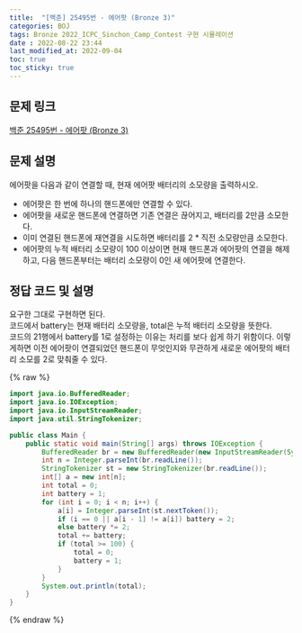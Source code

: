```yaml
---
title:  "[백준] 25495번 - 에어팟 (Bronze 3)"
categories: BOJ
tags: Bronze 2022_ICPC_Sinchon_Camp_Contest 구현 시뮬레이션
date : 2022-08-22 23:44
last_modified_at: 2022-09-04
toc: true
toc_sticky: true
---
```


## 문제 링크

[백준 25495번 - 에어팟 (Bronze 3)](https://www.acmicpc.net/problem/25495)

## 문제 설명

에어팟을 다음과 같이 연결할 때, 현재 에어팟 배터리의 소모량을 출력하시오.

- 에어팟은 한 번에 하나의 핸드폰에만 연결할 수 있다.
- 에어팟을 새로운 핸드폰에 연결하면 기존 연결은 끊어지고, 배터리를 2만큼 소모한다.
- 이미 연결된 핸드폰에 재연결을 시도하면 배터리를 2 * 직전 소모량만큼 소모한다.
- 에어팟의 누적 배터리 소모량이 100 이상이면 현재 핸드폰과 에어팟의 연결을 해제하고, 다음 핸드폰부터는 배터리 소모량이 0인 새 에어팟에 연결한다.

## 정답 코드 및 설명

요구한 그대로 구현하면 된다.  
코드에서 battery는 현재 배터리 소모량을, total은 누적 배터리 소모량을 뜻한다.  
코드의 21행에서 battery를 1로 설정하는 이유는 처리를 보다 쉽게 하기 위함이다. 이렇게하면 이전 에어팟이 연결되었던 핸드폰이 무엇인지와 무관하게 새로운 에어팟의 배터리 소모를 2로 맞춰줄 수 있다.

{% raw %}

```java
import java.io.BufferedReader;
import java.io.IOException;
import java.io.InputStreamReader;
import java.util.StringTokenizer;

public class Main {
    public static void main(String[] args) throws IOException {
        BufferedReader br = new BufferedReader(new InputStreamReader(System.in));
        int n = Integer.parseInt(br.readLine());
        StringTokenizer st = new StringTokenizer(br.readLine());
        int[] a = new int[n];
        int total = 0;
        int battery = 1;
        for (int i = 0; i < n; i++) {
            a[i] = Integer.parseInt(st.nextToken());
            if (i == 0 || a[i - 1] != a[i]) battery = 2;
            else battery *= 2;
            total += battery;
            if (total >= 100) {
                total = 0;
                battery = 1;
            }
        }
        System.out.println(total);
    }
}

```

{% endraw %}
